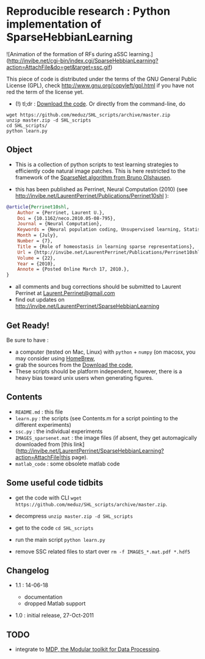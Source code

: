 Reproducible research : Python implementation of SparseHebbianLearning
======================================================================

![Animation of the formation of RFs during aSSC learning.]
(http://invibe.net/cgi-bin/index.cgi/SparseHebbianLearning?action=AttachFile&do=get&target=ssc.gif)

This piece of code is distributed under the terms of the GNU General Public License (GPL), check http://www.gnu.org/copyleft/gpl.html if you have not red the term of the license yet.

*  (!)  tl;dr : [Download the code](https://github.com/meduz/SHL_scripts/archive/master.zip). Or directly from the command-line, do

```
wget https://github.com/meduz/SHL_scripts/archive/master.zip
unzip master.zip -d SHL_scripts
cd SHL_scripts/
python learn.py
```

Object
------

* This is a collection of python scripts to test learning strategies to efficiently code natural image patches.  This is here restricted  to the framework of the [SparseNet algorithm from Bruno Olshausen](http://redwood.berkeley.edu/bruno/sparsenet/).

* this has been published as Perrinet, Neural Computation (2010) (see  http://invibe.net/LaurentPerrinet/Publications/Perrinet10shl ):

```bibtex
@article{Perrinet10shl,
    Author = {Perrinet, Laurent U.},
    Doi = {10.1162/neco.2010.05-08-795},
    Journal = {Neural Computation},
    Keywords = {Neural population coding, Unsupervised learning, Statistics of natural images, Simple cell receptive fields, Sparse Hebbian Learning, Adaptive Matching Pursuit, Cooperative Homeostasis, Competition-Optimized Matching Pursuit},
    Month = {July},
    Number = {7},
    Title = {Role of homeostasis in learning sparse representations},
    Url = {http://invibe.net/LaurentPerrinet/Publications/Perrinet10shl},
    Volume = {22},
    Year = {2010},
    Annote = {Posted Online March 17, 2010.},
}
```

* all comments and bug corrections should be submitted to Laurent Perrinet at Laurent.Perrinet@gmail.com
* find out updates on http://invibe.net/LaurentPerrinet/SparseHebbianLearning

Get Ready!
----------

 Be sure to have :

* a computer (tested on Mac, Linux) with ``python`` + ``numpy`` (on macosx, you may consider using [HomeBrew](https://github.com/meduz/dotfiles/blob/master/init/osx_brew_python.sh),
* grab the sources from the [Download the code](https://github.com/meduz/SHL_scripts/archive/master.zip),
* These scripts should be platform independent, however, there is a heavy bias toward unix users when generating figures.

Contents
--------


 * ``README.md`` : this file
 * ``learn.py`` : the scripts (see Contents.m  for a script pointing to the different experiments)
 * ``ssc.py`` : the individual experiments
 * ``IMAGES_sparsenet.mat`` : the image files (if absent, they get automagically downloaded from [this link](http://invibe.net/LaurentPerrinet/SparseHebbianLearning?action=AttachFile|this page).
* ``matlab_code`` : some obsolete matlab code


Some useful code tidbits
------------------------

* get the code with CLI  ``
wget https://github.com/meduz/SHL_scripts/archive/master.zip
``.
* decompress  ``
unzip master.zip -d SHL_scripts
``
* get to the code ``
cd SHL_scripts
``

* run the main script ``
python learn.py
``

* remove SSC related files to start over ``
rm -f IMAGES_*.mat.pdf *.hdf5
``

Changelog
---------
* 1.1 : 14-06-18
  * documentation
  * dropped Matlab support

* 1.0 : initial release, 27-Oct-2011

TODO
----

 * integrate to [MDP, the Modular toolkit for Data Processing](http://mdp-toolkit.sourceforge.net/).

